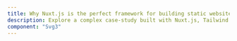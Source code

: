```yaml
---
title: Why Nuxt.js is the perfect framework for building static websites?
description: Explore a complex case-study built with Nuxt.js, Tailwind CSS, and the GreenSock Animation Platform.
component: "Svg3"
---
```

